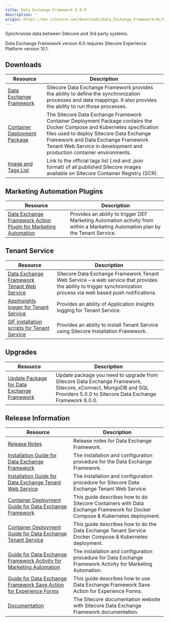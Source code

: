 ```yaml
---
title: Data Exchange Framework 6.0.0
description: ''
origin: https://dev.sitecore.net/Downloads/Data_Exchange_Framework/6x/Data_Exchange_Framework_600
---
```


Synchronize data between Sitecore and 3rd party systems.

  <Alert variant='warning' mb={4}>
    <AlertIcon />
    Data Exchange Framework version 6.0 requires Sitecore Experience Platform version 10.1.
  </Alert>
  

## Downloads

 | Resource | Description |
 | --- | --- |
 | [Data Exchange Framework](https://scdp.blob.core.windows.net/downloads/Data%20Exchange%20Framework/6x/Data%20Exchange%20Framework%20600/Secure/Data%20Exchange%20Framework%206.0.0%20rev.%2001537.zip) | Sitecore Data Exchange Framework provides the ability to define the synchronization processes and data mappings. It also provides the ability to run those processes. |
 | [Container Deployment Package](https://github.com/Sitecore/container-deployment/releases/tag/def%2F6.0.0.01537.153) | The Sitecore Data Exchange Framework Container Deployment Package contains the Docker Compose and Kubernetes specification files used to deploy Sitecore Data Exchange Framework and Data Exchange Framework Tenant Web Service in development and production container environments. |
 | [Image and Tags List](https://github.com/Sitecore/docker-images/tree/master/tags) | Link to the official tags list (.md and .json format) of all published Sitecore images available on Sitecore Container Registry (SCR). |

## Marketing Automation Plugins

 | Resource | Description |
 | --- | --- |
 | [Data Exchange Framework Action Plugin for Marketing Automation](https://scdp.blob.core.windows.net/downloads/Data%20Exchange%20Framework/6x/Data%20Exchange%20Framework%20600/Secure/Sitecore%20Data%20Exchange%20Framework%20Action%20Plugin%20for%20Marketing%20Automation%206.0.0-r01537.1182.scwdp.zip) | Provides an ability to trigger DEF Marketing Automation activity from within a Marketing Automation plan by the Tenant Service. |

## Tenant Service

 | Resource | Description |
 | --- | --- |
 | [Data Exchange Framework Tenant Web Service](https://scdp.blob.core.windows.net/downloads/Data%20Exchange%20Framework/6x/Data%20Exchange%20Framework%20600/Secure/Sitecore%20Data%20Exchange%20Framework%20Tenant%20Web%20Service%206.0.0%20rev.%2001537.scwdp.zip) | Sitecore Data Exchange Framework Tenant Web Service – a web service that provides the ability to trigger synchronization process via web based push notifications. |
 | [AppInsights logger for Tenant Service](https://scdp.blob.core.windows.net/downloads/Data%20Exchange%20Framework/6x/Data%20Exchange%20Framework%20600/Secure/AppInsights%20logger%20for%20Tenant%20Service%206.0.0%20rev.%2001537.scwdp.zip) | Provides an ability of Application Insights logging for Tenant Service. |
 | [SIF installation scripts for Tenant Service](https://scdp.blob.core.windows.net/downloads/Data%20Exchange%20Framework/6x/Data%20Exchange%20Framework%20600/Secure/SIFInstallationScriptsforTenantService.zip) | Provides an ability to install Tenant Service using Sitecore Installation Framework. |

## Upgrades

 | Resource | Description |
 | --- | --- |
 | [Update Package for Data Exchange Framework](https://scdp.blob.core.windows.net/downloads/Data%20Exchange%20Framework/6x/Data%20Exchange%20Framework%20600/Secure/Data%20Exchange%20Framework%20(update%20package)%206.0.0%20rev.%2001537.update) | Update package you need to upgrade from Sitecore Data Exchange Framework, Sitecore, xConnect, MongoDB and SQL Providers 5.0.0 to Sitecore Data Exchange Framework 6.0.0. |

## Release Information

 | Resource | Description |
 | --- | --- |
 | [Release Notes](/downloads/Data_Exchange_Framework/6x/Data_Exchange_Framework_600/Release_Notes) | Release notes for Data Exchange Framework. |
 | [Installation Guide for Data Exchange Framework](https://scdp.blob.core.windows.net/downloads/Data%20Exchange%20Framework/6x/Data%20Exchange%20Framework%20600/Secure/Data_Exchange_Framework_6_0_Installation_Guide-en.pdf) | The installation and configuration procedure for the Data Exchange Framework. |
 | [Installation Guide for Data Exchange Tenant Web Service](https://scdp.blob.core.windows.net/downloads/Data%20Exchange%20Framework/6x/Data%20Exchange%20Framework%20600/Secure/Data_Exchange_Framework_6_0_Tenant_Web_Service_Installation_Guide-en.pdf) | The installation and configuration procedure for Sitecore Data Exchange Tenant Web Service. |
 | [Container Deployment Guide for Data Exchange Framework](https://scdp.blob.core.windows.net/downloads/Data%20Exchange%20Framework/6x/Data%20Exchange%20Framework%20600/Secure/Data_Exchange_Framework_6_0_container_deployment_guide-en.pdf) | This guide describes how to do Sitecore Containers with Data Exchange Framework for Docker Compose & Kubernetes deployment. |
 | [Container Deployment Guide for Data Exchange Tenant Service](https://scdp.blob.core.windows.net/downloads/Data%20Exchange%20Framework/6x/Data%20Exchange%20Framework%20600/Secure/Data_Exchange_Framework_6_0_Tenant_Web_Service_Container_Deployment_Guide-en.pdf) | This guide describes how to do the Data Exchange Tenant Service Docker Compose & Kubernetes deployment. |
 | [Guide for Data Exchange Framework Activity for Marketing Automation](https://doc.sitecore.com/developers/def/60/data-exchange-framework/en/activity-for-marketing-automation.html) | The installation and configuration procedure for Data Exchange Framework Activity for Marketing Automation. |
 | [Guide for Data Exchange Framework Save Action for Experience Forms](https://doc.sitecore.com/developers/def/60/data-exchange-framework/en/save-action-for-experience-forms.html) | This guide describes how to use Data Exchange Framework Save Action for Experience Forms. |
 | [Documentation](https://doc.sitecore.com/developers/def/60/data-exchange-framework/en/index-en.html) | The Sitecore documentation website with Sitecore Data Exchange Framework documentation. |
